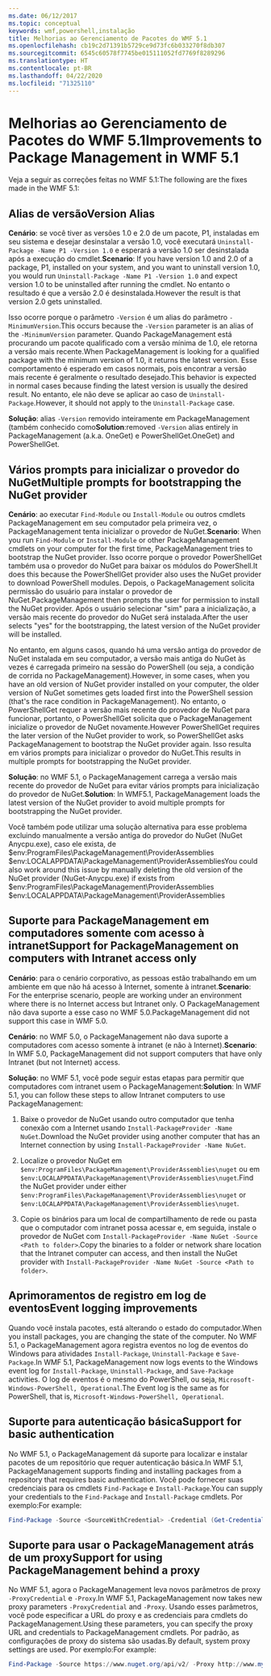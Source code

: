```yaml
---
ms.date: 06/12/2017
ms.topic: conceptual
keywords: wmf,powershell,instalação
title: Melhorias ao Gerenciamento de Pacotes do WMF 5.1
ms.openlocfilehash: cb19c2d71391b5729ce9d73fc6b033270f8db307
ms.sourcegitcommit: 6545c60578f7745be015111052fd7769f8289296
ms.translationtype: HT
ms.contentlocale: pt-BR
ms.lasthandoff: 04/22/2020
ms.locfileid: "71325110"
---
```

# <a name="improvements-to-package-management-in-wmf-51"></a><span data-ttu-id="7830a-103">Melhorias ao Gerenciamento de Pacotes do WMF 5.1</span><span class="sxs-lookup"><span data-stu-id="7830a-103">Improvements to Package Management in WMF 5.1</span></span>

<span data-ttu-id="7830a-104">Veja a seguir as correções feitas no WMF 5.1:</span><span class="sxs-lookup"><span data-stu-id="7830a-104">The following are the fixes made in the WMF 5.1:</span></span>

## <a name="version-alias"></a><span data-ttu-id="7830a-105">Alias de versão</span><span class="sxs-lookup"><span data-stu-id="7830a-105">Version Alias</span></span>

<span data-ttu-id="7830a-106">**Cenário**: se você tiver as versões 1.0 e 2.0 de um pacote, P1, instaladas em seu sistema e desejar desinstalar a versão 1.0, você executará `Uninstall-Package -Name P1 -Version 1.0` e esperará a versão 1.0 ser desinstalada após a execução do cmdlet.</span><span class="sxs-lookup"><span data-stu-id="7830a-106">**Scenario**: If you have version 1.0 and 2.0 of a package, P1, installed on your system, and you want to uninstall version 1.0, you would run `Uninstall-Package -Name P1 -Version 1.0` and expect version 1.0 to be uninstalled after running the cmdlet.</span></span> <span data-ttu-id="7830a-107">No entanto o resultado é que a versão 2.0 é desinstalada.</span><span class="sxs-lookup"><span data-stu-id="7830a-107">However the result is that version 2.0 gets uninstalled.</span></span>

<span data-ttu-id="7830a-108">Isso ocorre porque o parâmetro `-Version` é um alias do parâmetro `-MinimumVersion`.</span><span class="sxs-lookup"><span data-stu-id="7830a-108">This occurs because the `-Version` parameter is an alias of the `-MinimumVersion` parameter.</span></span> <span data-ttu-id="7830a-109">Quando PackageManagement está procurando um pacote qualificado com a versão mínima de 1.0, ele retorna a versão mais recente.</span><span class="sxs-lookup"><span data-stu-id="7830a-109">When PackageManagement is looking for a qualified package with the minimum version of 1.0, it returns the latest version.</span></span> <span data-ttu-id="7830a-110">Esse comportamento é esperado em casos normais, pois encontrar a versão mais recente é geralmente o resultado desejado.</span><span class="sxs-lookup"><span data-stu-id="7830a-110">This behavior is expected in normal cases because finding the latest version is usually the desired result.</span></span> <span data-ttu-id="7830a-111">No entanto, ele não deve se aplicar ao caso de `Uninstall-Package`.</span><span class="sxs-lookup"><span data-stu-id="7830a-111">However, it should not apply to the `Uninstall-Package` case.</span></span>

<span data-ttu-id="7830a-112">**Solução**: alias `-Version` removido inteiramente em PackageManagement (também conhecido como</span><span class="sxs-lookup"><span data-stu-id="7830a-112">**Solution**:removed `-Version` alias entirely in PackageManagement (a.k.a.</span></span> <span data-ttu-id="7830a-113">OneGet) e PowerShellGet.</span><span class="sxs-lookup"><span data-stu-id="7830a-113">OneGet) and PowerShellGet.</span></span>

## <a name="multiple-prompts-for-bootstrapping-the-nuget-provider"></a><span data-ttu-id="7830a-114">Vários prompts para inicializar o provedor do NuGet</span><span class="sxs-lookup"><span data-stu-id="7830a-114">Multiple prompts for bootstrapping the NuGet provider</span></span>

<span data-ttu-id="7830a-115">**Cenário**: ao executar `Find-Module` ou `Install-Module` ou outros cmdlets PackageManagement em seu computador pela primeira vez, o PackageManagement tenta inicializar o provedor de NuGet.</span><span class="sxs-lookup"><span data-stu-id="7830a-115">**Scenario**: When you run `Find-Module` or `Install-Module` or other PackageManagement cmdlets on your computer for the first time, PackageManagement tries to bootstrap the NuGet provider.</span></span> <span data-ttu-id="7830a-116">Isso ocorre porque o provedor PowerShellGet também usa o provedor do NuGet para baixar os módulos do PowerShell.</span><span class="sxs-lookup"><span data-stu-id="7830a-116">It does this because the PowerShellGet provider also uses the NuGet provider to download PowerShell modules.</span></span>
<span data-ttu-id="7830a-117">Depois, o PackageManagement solicita permissão do usuário para instalar o provedor de NuGet.</span><span class="sxs-lookup"><span data-stu-id="7830a-117">PackageManagement then prompts the user for permission to install the NuGet provider.</span></span> <span data-ttu-id="7830a-118">Após o usuário selecionar "sim" para a inicialização, a versão mais recente do provedor do NuGet será instalada.</span><span class="sxs-lookup"><span data-stu-id="7830a-118">After the user selects "yes" for the bootstrapping, the latest version of the NuGet provider will be installed.</span></span>

<span data-ttu-id="7830a-119">No entanto, em alguns casos, quando há uma versão antiga do provedor de NuGet instalada em seu computador, a versão mais antiga do NuGet às vezes é carregada primeiro na sessão do PowerShell (ou seja, a condição de corrida no PackageManagement).</span><span class="sxs-lookup"><span data-stu-id="7830a-119">However, in some cases, when you have an old version of NuGet provider installed on your computer, the older version of NuGet sometimes gets loaded first into the PowerShell session (that's the race condition in PackageManagement).</span></span> <span data-ttu-id="7830a-120">No entanto, o PowerShellGet requer a versão mais recente do provedor de NuGet para funcionar, portanto, o PowerShellGet solicita que o PackageManagement inicialize o provedor de NuGet novamente.</span><span class="sxs-lookup"><span data-stu-id="7830a-120">However PowerShellGet requires the later version of the NuGet provider to work, so PowerShellGet asks PackageManagement to bootstrap the NuGet provider again.</span></span>
<span data-ttu-id="7830a-121">Isso resulta em vários prompts para inicializar o provedor do NuGet.</span><span class="sxs-lookup"><span data-stu-id="7830a-121">This results in multiple prompts for bootstrapping the NuGet provider.</span></span>

<span data-ttu-id="7830a-122">**Solução**: no WMF 5.1, o PackageManagement carrega a versão mais recente do provedor de NuGet para evitar vários prompts para inicialização do provedor de NuGet.</span><span class="sxs-lookup"><span data-stu-id="7830a-122">**Solution**: In WMF5.1, PackageManagement loads the latest version of the NuGet provider to avoid multiple prompts for bootstrapping the NuGet provider.</span></span>

<span data-ttu-id="7830a-123">Você também pode utilizar uma solução alternativa para esse problema excluindo manualmente a versão antiga do provedor do NuGet (NuGet Anycpu.exe), caso ele exista, de $env:ProgramFiles\PackageManagement\ProviderAssemblies $env:LOCALAPPDATA\PackageManagement\ProviderAssemblies</span><span class="sxs-lookup"><span data-stu-id="7830a-123">You could also work around this issue by manually deleting the old version of the NuGet provider (NuGet-Anycpu.exe) if exists from $env:ProgramFiles\PackageManagement\ProviderAssemblies $env:LOCALAPPDATA\PackageManagement\ProviderAssemblies</span></span>

## <a name="support-for-packagemanagement-on-computers-with-intranet-access-only"></a><span data-ttu-id="7830a-124">Suporte para PackageManagement em computadores somente com acesso à intranet</span><span class="sxs-lookup"><span data-stu-id="7830a-124">Support for PackageManagement on computers with Intranet access only</span></span>

<span data-ttu-id="7830a-125">**Cenário**: para o cenário corporativo, as pessoas estão trabalhando em um ambiente em que não há acesso à Internet, somente à intranet.</span><span class="sxs-lookup"><span data-stu-id="7830a-125">**Scenario**: For the enterprise scenario, people are working under an environment where there is no Internet access but Intranet only.</span></span> <span data-ttu-id="7830a-126">O PackageManagement não dava suporte a esse caso no WMF 5.0.</span><span class="sxs-lookup"><span data-stu-id="7830a-126">PackageManagement did not support this case in WMF 5.0.</span></span>

<span data-ttu-id="7830a-127">**Cenário**: no WMF 5.0, o PackageManagement não dava suporte a computadores com acesso somente à intranet (e não à Internet).</span><span class="sxs-lookup"><span data-stu-id="7830a-127">**Scenario**: In WMF 5.0, PackageManagement did not support computers that have only Intranet (but not Internet) access.</span></span>

<span data-ttu-id="7830a-128">**Solução**: no WMF 5.1, você pode seguir estas etapas para permitir que computadores com intranet usem o PackageManagement:</span><span class="sxs-lookup"><span data-stu-id="7830a-128">**Solution**: In WMF 5.1, you can follow these steps to allow Intranet computers to use PackageManagement:</span></span>

1. <span data-ttu-id="7830a-129">Baixe o provedor de NuGet usando outro computador que tenha conexão com a Internet usando `Install-PackageProvider -Name NuGet`.</span><span class="sxs-lookup"><span data-stu-id="7830a-129">Download the NuGet provider using another computer that has an Internet connection by using `Install-PackageProvider -Name NuGet`.</span></span>

2. <span data-ttu-id="7830a-130">Localize o provedor NuGet em `$env:ProgramFiles\PackageManagement\ProviderAssemblies\nuget` ou em `$env:LOCALAPPDATA\PackageManagement\ProviderAssemblies\nuget`.</span><span class="sxs-lookup"><span data-stu-id="7830a-130">Find the NuGet provider under either `$env:ProgramFiles\PackageManagement\ProviderAssemblies\nuget` or `$env:LOCALAPPDATA\PackageManagement\ProviderAssemblies\nuget`.</span></span>

3. <span data-ttu-id="7830a-131">Copie os binários para um local de compartilhamento de rede ou pasta que o computador com intranet possa acessar e, em seguida, instale o provedor de NuGet com `Install-PackageProvider -Name NuGet -Source <Path to folder>`.</span><span class="sxs-lookup"><span data-stu-id="7830a-131">Copy the binaries to a folder or network share location that the Intranet computer can access, and then install the NuGet provider with `Install-PackageProvider -Name NuGet -Source <Path to folder>`.</span></span>


## <a name="event-logging-improvements"></a><span data-ttu-id="7830a-132">Aprimoramentos de registro em log de eventos</span><span class="sxs-lookup"><span data-stu-id="7830a-132">Event logging improvements</span></span>

<span data-ttu-id="7830a-133">Quando você instala pacotes, está alterando o estado do computador.</span><span class="sxs-lookup"><span data-stu-id="7830a-133">When you install packages, you are changing the state of the computer.</span></span> <span data-ttu-id="7830a-134">No WMF 5.1, o PackageManagement agora registra eventos no log de eventos do Windows para atividades `Install-Package`, `Uninstall-Package` e `Save-Package`.</span><span class="sxs-lookup"><span data-stu-id="7830a-134">In WMF 5.1, PackageManagement now logs events to the Windows event log for `Install-Package`, `Uninstall-Package`, and `Save-Package` activities.</span></span> <span data-ttu-id="7830a-135">O log de eventos é o mesmo do PowerShell, ou seja, `Microsoft-Windows-PowerShell, Operational`.</span><span class="sxs-lookup"><span data-stu-id="7830a-135">The Event log is the same as for PowerShell, that is, `Microsoft-Windows-PowerShell, Operational`.</span></span>

## <a name="support-for-basic-authentication"></a><span data-ttu-id="7830a-136">Suporte para autenticação básica</span><span class="sxs-lookup"><span data-stu-id="7830a-136">Support for basic authentication</span></span>

<span data-ttu-id="7830a-137">No WMF 5.1, o PackageManagement dá suporte para localizar e instalar pacotes de um repositório que requer autenticação básica.</span><span class="sxs-lookup"><span data-stu-id="7830a-137">In WMF 5.1, PackageManagement supports finding and installing packages from a repository that requires basic authentication.</span></span> <span data-ttu-id="7830a-138">Você pode fornecer suas credenciais para os cmdlets `Find-Package` e `Install-Package`.</span><span class="sxs-lookup"><span data-stu-id="7830a-138">You can supply your credentials to the `Find-Package` and `Install-Package` cmdlets.</span></span> <span data-ttu-id="7830a-139">Por exemplo:</span><span class="sxs-lookup"><span data-stu-id="7830a-139">For example:</span></span>

```powershell
Find-Package -Source <SourceWithCredential> -Credential (Get-Credential)
```

## <a name="support-for-using-packagemanagement-behind-a-proxy"></a><span data-ttu-id="7830a-140">Suporte para usar o PackageManagement atrás de um proxy</span><span class="sxs-lookup"><span data-stu-id="7830a-140">Support for using PackageManagement behind a proxy</span></span>

<span data-ttu-id="7830a-141">No WMF 5.1, agora o PackageManagement leva novos parâmetros de proxy `-ProxyCredential` e `-Proxy`.</span><span class="sxs-lookup"><span data-stu-id="7830a-141">In WMF 5.1, PackageManagement now takes new proxy parameters `-ProxyCredential` and `-Proxy`.</span></span> <span data-ttu-id="7830a-142">Usando esses parâmetros, você pode especificar a URL do proxy e as credenciais para cmdlets do PackageManagement.</span><span class="sxs-lookup"><span data-stu-id="7830a-142">Using these parameters, you can specify the proxy URL and credentials to PackageManagement cmdlets.</span></span> <span data-ttu-id="7830a-143">Por padrão, as configurações de proxy do sistema são usadas.</span><span class="sxs-lookup"><span data-stu-id="7830a-143">By default, system proxy settings are used.</span></span> <span data-ttu-id="7830a-144">Por exemplo:</span><span class="sxs-lookup"><span data-stu-id="7830a-144">For example:</span></span>

```powershell
Find-Package -Source https://www.nuget.org/api/v2/ -Proxy http://www.myproxyserver.com -ProxyCredential (Get-Credential)
```

